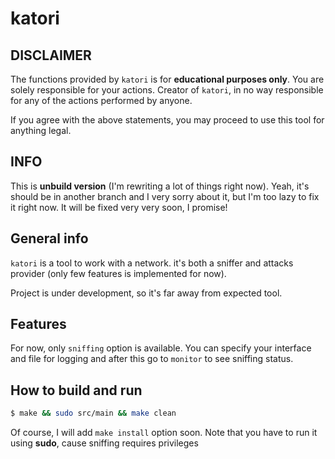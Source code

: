 # katori

## DISCLAIMER

The functions provided by `katori` is for **educational purposes only**. You are solely responsible for your actions. Creator of `katori`, in no way responsible for any of the actions performed by anyone.

If you agree with the above statements, you may proceed to use this tool for anything legal.

## INFO
This is **unbuild version** (I'm rewriting a lot of things right now). Yeah, it's should be in another branch and I very sorry about it, but I'm too lazy to fix it right now. It will be fixed very very soon, I promise!

## General info

`katori` is a tool to work with a network. it's both a sniffer and attacks provider (only few features is implemented for now).

Project is under development, so it's far away from expected tool.

## Features

For now, only `sniffing` option is available. You can specify your interface and file for logging and after this go to `monitor` to see sniffing status.

## How to build and run

```sh
$ make && sudo src/main && make clean
```

Of course, I will add `make install` option soon.
Note that you have to run it using **sudo**, cause sniffing requires privileges